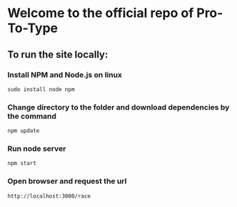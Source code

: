 # Welcome to the official repo of Pro-To-Type

## To run the site locally:

### Install NPM and Node.js on linux
```sudo install node npm```

### Change directory to the folder and download dependencies by the command
```npm update```

### Run node server
```npm start```

### Open browser and request the url
```http://localhost:3000/race```
